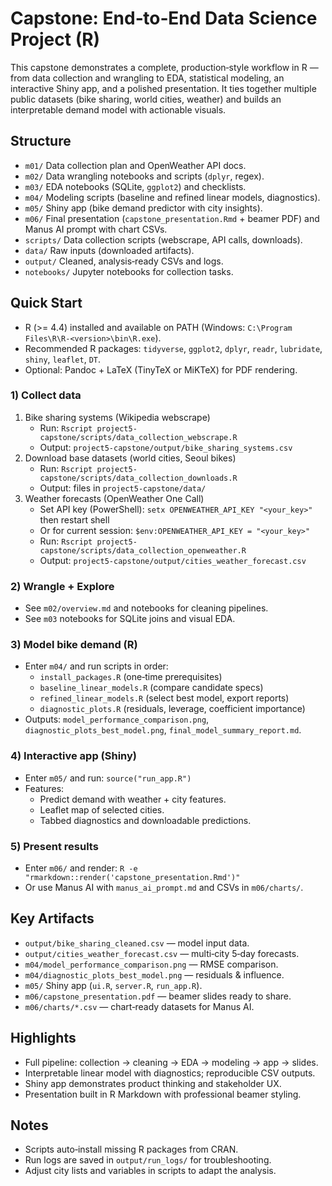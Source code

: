 # Capstone: End‑to‑End Data Science Project (R)

This capstone demonstrates a complete, production‑style workflow in R — from data collection and wrangling to EDA, statistical modeling, an interactive Shiny app, and a polished presentation. It ties together multiple public datasets (bike sharing, world cities, weather) and builds an interpretable demand model with actionable visuals.

## Structure
- `m01/` Data collection plan and OpenWeather API docs.
- `m02/` Data wrangling notebooks and scripts (`dplyr`, regex).
- `m03/` EDA notebooks (SQLite, `ggplot2`) and checklists.
- `m04/` Modeling scripts (baseline and refined linear models, diagnostics).
- `m05/` Shiny app (bike demand predictor with city insights).
- `m06/` Final presentation (`capstone_presentation.Rmd` + beamer PDF) and Manus AI prompt with chart CSVs.
- `scripts/` Data collection scripts (webscrape, API calls, downloads).
- `data/` Raw inputs (downloaded artifacts).
- `output/` Cleaned, analysis‑ready CSVs and logs.
- `notebooks/` Jupyter notebooks for collection tasks.

## Quick Start
- R (>= 4.4) installed and available on PATH (Windows: `C:\Program Files\R\R-<version>\bin\R.exe`).
- Recommended R packages: `tidyverse`, `ggplot2`, `dplyr`, `readr`, `lubridate`, `shiny`, `leaflet`, `DT`.
- Optional: Pandoc + LaTeX (TinyTeX or MiKTeX) for PDF rendering.

### 1) Collect data
1. Bike sharing systems (Wikipedia webscrape)
   - Run: `Rscript project5-capstone/scripts/data_collection_webscrape.R`
   - Output: `project5-capstone/output/bike_sharing_systems.csv`
2. Download base datasets (world cities, Seoul bikes)
   - Run: `Rscript project5-capstone/scripts/data_collection_downloads.R`
   - Output: files in `project5-capstone/data/`
3. Weather forecasts (OpenWeather One Call)
   - Set API key (PowerShell): `setx OPENWEATHER_API_KEY "<your_key>"` then restart shell
   - Or for current session: `$env:OPENWEATHER_API_KEY = "<your_key>"`
   - Run: `Rscript project5-capstone/scripts/data_collection_openweather.R`
   - Output: `project5-capstone/output/cities_weather_forecast.csv`

### 2) Wrangle + Explore
- See `m02/overview.md` and notebooks for cleaning pipelines.
- See `m03` notebooks for SQLite joins and visual EDA.

### 3) Model bike demand (R)
- Enter `m04/` and run scripts in order:
  - `install_packages.R` (one‑time prerequisites)
  - `baseline_linear_models.R` (compare candidate specs)
  - `refined_linear_models.R` (select best model, export reports)
  - `diagnostic_plots.R` (residuals, leverage, coefficient importance)
- Outputs: `model_performance_comparison.png`, `diagnostic_plots_best_model.png`, `final_model_summary_report.md`.

### 4) Interactive app (Shiny)
- Enter `m05/` and run: `source("run_app.R")`
- Features:
  - Predict demand with weather + city features.
  - Leaflet map of selected cities.
  - Tabbed diagnostics and downloadable predictions.

### 5) Present results
- Enter `m06/` and render: `R -e "rmarkdown::render('capstone_presentation.Rmd')"`
- Or use Manus AI with `manus_ai_prompt.md` and CSVs in `m06/charts/`.

## Key Artifacts
- `output/bike_sharing_cleaned.csv` — model input data.
- `output/cities_weather_forecast.csv` — multi‑city 5‑day forecasts.
- `m04/model_performance_comparison.png` — RMSE comparison.
- `m04/diagnostic_plots_best_model.png` — residuals & influence.
- `m05/` Shiny app (`ui.R`, `server.R`, `run_app.R`).
- `m06/capstone_presentation.pdf` — beamer slides ready to share.
- `m06/charts/*.csv` — chart‑ready datasets for Manus AI.

## Highlights
- Full pipeline: collection → cleaning → EDA → modeling → app → slides.
- Interpretable linear model with diagnostics; reproducible CSV outputs.
- Shiny app demonstrates product thinking and stakeholder UX.
- Presentation built in R Markdown with professional beamer styling.

## Notes
- Scripts auto‑install missing R packages from CRAN.
- Run logs are saved in `output/run_logs/` for troubleshooting.
- Adjust city lists and variables in scripts to adapt the analysis.